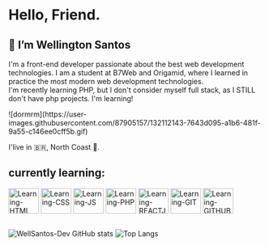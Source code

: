 # Hello, Friend.

## 👋 I’m Wellington Santos
<p>I'm a front-end developer passionate about the best web development technologies. I am a student at B7Web and Origamid, where I learned in practice the most modern web development technologies.<br> 
I'm recently learning PHP, but I don't consider myself full stack, as I STILL don't have php projects. I'm learning!</p>
![dormrm](https://user-images.githubusercontent.com/87905157/132112143-7643d095-a1b6-481f-9a55-c146ee0cff5b.gif)



I'live in 🇧🇷, North Coast 🌅.

## currently learning:
<div display="flex" width="auto">
<img align="center" alt="Learning-HTML" height="50" width="60" src="https://cdn.jsdelivr.net/gh/devicons/devicon/icons/html5/html5-original.svg">
<img align="center" alt="Learning-CSS" height="50" width="60" src="https://cdn.jsdelivr.net/gh/devicons/devicon/icons/css3/css3-original.svg">
<img align="center" alt="Learning-JS" height="50" width="60" src="https://cdn.jsdelivr.net/gh/devicons/devicon/icons/javascript/javascript-original.svg">
<img align="center" alt="Learning-PHP" height="50" width="60" src="https://cdn.jsdelivr.net/gh/devicons/devicon/icons/php/php-original.svg">
<img align="center" alt="Learning-REACTJS" height="50" width="60" src="https://cdn.jsdelivr.net/gh/devicons/devicon/icons/react/react-original.svg">
<img align="center" alt="Learning-GIT" height="50" width="60" src="https://cdn.jsdelivr.net/gh/devicons/devicon/icons/git/git-original.svg">
<img align="center" alt="Learning-GITHUB" height="50" width="60" src="https://cdn.jsdelivr.net/gh/devicons/devicon/icons/github/github-original-wordmark.svg">


</div><br>

![WellSantos-Dev GitHub stats](https://github-readme-stats.vercel.app/api?username=WellSantos-Dev&show_icons=true&theme=dracula)
![Top Langs](https://github-readme-stats.vercel.app/api/top-langs/?username=WellSantos-Dev&langs_count=8)







<!---
WellSantos-Dev/WellSantos-Dev is a ✨ special ✨ repository because its `README.md` (this file) appears on your GitHub profile.
You can click the Preview link to take a look at your changes.
--->
